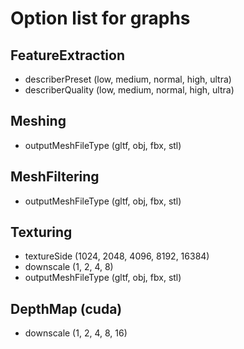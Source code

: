 # Option list for graphs
## FeatureExtraction
- describerPreset (low, medium, normal, high, ultra)
- describerQuality (low, medium, normal, high, ultra)
## Meshing
- outputMeshFileType (gltf, obj, fbx, stl)
## MeshFiltering
- outputMeshFileType (gltf, obj, fbx, stl)
## Texturing
- textureSide (1024, 2048, 4096, 8192, 16384)
- downscale (1, 2, 4, 8)
- outputMeshFileType (gltf, obj, fbx, stl)
## DepthMap (cuda)
- downscale (1, 2, 4, 8, 16)